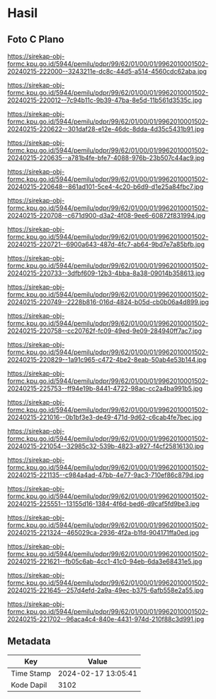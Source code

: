 # Hasil

## Foto C Plano

https://sirekap-obj-formc.kpu.go.id/5944/pemilu/pdpr/99/62/01/00/01/9962010001502-20240215-222000--3243211e-dc8c-44d5-a514-4560cdc62aba.jpg

https://sirekap-obj-formc.kpu.go.id/5944/pemilu/pdpr/99/62/01/00/01/9962010001502-20240215-220012--7c94b11c-9b39-47ba-8e5d-11b561d3535c.jpg

https://sirekap-obj-formc.kpu.go.id/5944/pemilu/pdpr/99/62/01/00/01/9962010001502-20240215-220622--301daf28-e12e-46dc-8dda-4d35c5431b91.jpg

https://sirekap-obj-formc.kpu.go.id/5944/pemilu/pdpr/99/62/01/00/01/9962010001502-20240215-220635--a781b4fe-bfe7-4088-976b-23b507c44ac9.jpg

https://sirekap-obj-formc.kpu.go.id/5944/pemilu/pdpr/99/62/01/00/01/9962010001502-20240215-220648--861ad101-5ce4-4c20-b6d9-d1e25a84fbc7.jpg

https://sirekap-obj-formc.kpu.go.id/5944/pemilu/pdpr/99/62/01/00/01/9962010001502-20240215-220708--c671d900-d3a2-4f08-9ee6-60872f831994.jpg

https://sirekap-obj-formc.kpu.go.id/5944/pemilu/pdpr/99/62/01/00/01/9962010001502-20240215-220721--6900a643-487d-4fc7-ab64-9bd7e7a85bfb.jpg

https://sirekap-obj-formc.kpu.go.id/5944/pemilu/pdpr/99/62/01/00/01/9962010001502-20240215-220733--3dfbf609-12b3-4bba-8a38-09014b358613.jpg

https://sirekap-obj-formc.kpu.go.id/5944/pemilu/pdpr/99/62/01/00/01/9962010001502-20240215-220749--2228b816-016d-4824-b05d-cb0b06a4d899.jpg

https://sirekap-obj-formc.kpu.go.id/5944/pemilu/pdpr/99/62/01/00/01/9962010001502-20240215-220758--cc20762f-fc09-49ed-9e09-284940ff7ac7.jpg

https://sirekap-obj-formc.kpu.go.id/5944/pemilu/pdpr/99/62/01/00/01/9962010001502-20240215-220829--1a91c965-c472-4be2-8eab-50ab4e53b144.jpg

https://sirekap-obj-formc.kpu.go.id/5944/pemilu/pdpr/99/62/01/00/01/9962010001502-20240215-225753--ff94e19b-8441-4722-98ac-cc2a4ba991b5.jpg

https://sirekap-obj-formc.kpu.go.id/5944/pemilu/pdpr/99/62/01/00/01/9962010001502-20240215-221016--0b1bf3e3-de49-471d-9d62-c6cab4fe7bec.jpg

https://sirekap-obj-formc.kpu.go.id/5944/pemilu/pdpr/99/62/01/00/01/9962010001502-20240215-221054--32985c32-539b-4823-a927-f4cf25816130.jpg

https://sirekap-obj-formc.kpu.go.id/5944/pemilu/pdpr/99/62/01/00/01/9962010001502-20240215-221135--c984a4ad-47bb-4e77-9ac3-710ef86c879d.jpg

https://sirekap-obj-formc.kpu.go.id/5944/pemilu/pdpr/99/62/01/00/01/9962010001502-20240215-225551--13155d16-1384-4f6d-bed6-d9caf5fd9be3.jpg

https://sirekap-obj-formc.kpu.go.id/5944/pemilu/pdpr/99/62/01/00/01/9962010001502-20240215-221324--465029ca-2936-4f2a-b1fd-904171ffa0ed.jpg

https://sirekap-obj-formc.kpu.go.id/5944/pemilu/pdpr/99/62/01/00/01/9962010001502-20240215-221621--fb05c6ab-4cc1-41c0-94eb-6da3e68431e5.jpg

https://sirekap-obj-formc.kpu.go.id/5944/pemilu/pdpr/99/62/01/00/01/9962010001502-20240215-221645--257d4efd-2a9a-49ec-b375-6afb558e2a55.jpg

https://sirekap-obj-formc.kpu.go.id/5944/pemilu/pdpr/99/62/01/00/01/9962010001502-20240215-221702--96aca4c4-840e-4431-974d-210f88c3d991.jpg


## Metadata

| Key        | Value               |
| ---------- | ------------------- |
| Time Stamp | 2024-02-17 13:05:41 |
| Kode Dapil | 3102                |



